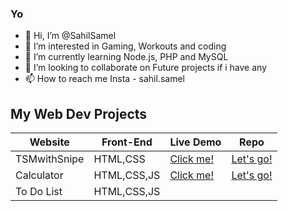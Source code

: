 ### Yo
- 👋 Hi, I’m @SahilSamel
- 👀 I’m interested in Gaming, Workouts and coding
- 🌱 I’m currently learning Node.js, PHP and MySQL
- 💞️ I’m looking to collaborate on Future projects if i have any
- 📫 How to reach me Insta - sahil.samel

## My Web Dev Projects

| Website     | Front-End   | Live Demo                                                     | Repo
| ------------|-------------|---------------------------------------------------------------|-------
| TSMwithSnipe| HTML,CSS    | <a href="https://tsmwithsnipe.netlify.app/">Click me!</a>     | <a href="https://github.com/SahilSamel/TSM">Let's go!</a> 
| Calculator  | HTML,CSS,JS | <a href="https://calculatorwithme.netlify.app/">Click me!</a> | <a href="https://github.com/SahilSamel/Calculator">Let's go!</a>
| To Do List  | HTML,CSS,JS | 



<!---
SahilSamel/SahilSamel is a ✨ special ✨ repository because its `README.md` (this file) appears on your GitHub profile.
You can click the Preview link to take a look at your changes.
--->
